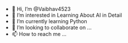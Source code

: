 - 👋 Hi, I’m @Vaibhav4523
- 👀 I’m interested in Learning About AI in Detail
- 🌱 I’m currently learning Python
- 💞️ I’m looking to collaborate on ...
- 📫 How to reach me ...

<!---
Vaibhav4523/Vaibhav4523 is a ✨ special ✨ repository because its `README.md` (this file) appears on your GitHub profile.
You can click the Preview link to take a look at your changes.
--->

